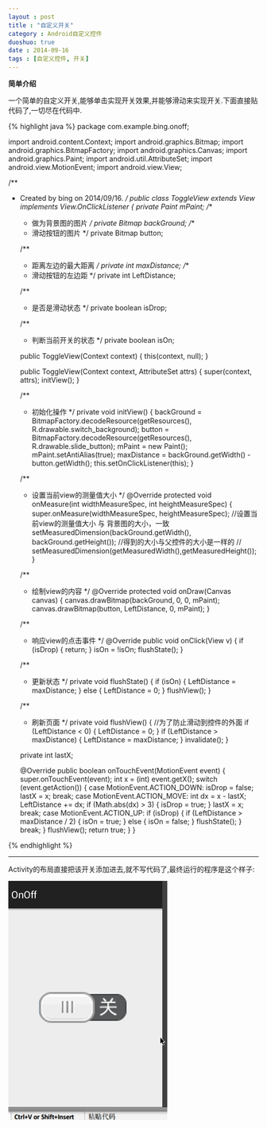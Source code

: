 ```yaml
---
layout : post
title : "自定义开关"
category : Android自定义控件
duoshuo: true
date : 2014-09-16
tags : [自定义控件, 开关]
---
```


**简单介绍**

一个简单的自定义开关,能够单击实现开关效果,并能够滑动来实现开关.下面直接贴代码了,一切尽在代码中.

<!-- more -->

{% highlight java %}
package com.example.bing.onoff;

import android.content.Context;
import android.graphics.Bitmap;
import android.graphics.BitmapFactory;
import android.graphics.Canvas;
import android.graphics.Paint;
import android.util.AttributeSet;
import android.view.MotionEvent;
import android.view.View;

/**
 * Created by bing on 2014/09/16.
 */
public class ToggleView extends View implements View.OnClickListener {
    private Paint mPaint;
    /**
     * 做为背景图的图片
     */
    private Bitmap backGround;
    /**
     * 滑动按钮的图片
     */
    private Bitmap button;

    /**
     * 距离左边的最大距离
     */
    private int maxDistance;
    /**
     * 滑动按钮的左边距
     */
    private int LeftDistance;

    /**
     * 是否是滑动状态
     */
    private boolean isDrop;

    /**
     * 判断当前开关的状态
     */
    private boolean isOn;

    public ToggleView(Context context) {
        this(context, null);
    }

    public ToggleView(Context context, AttributeSet attrs) {
        super(context, attrs);
        initView();
    }

    /**
     * 初始化操作
     */
    private void initView() {
        backGround = BitmapFactory.decodeResource(getResources(), R.drawable.switch_background);
        button = BitmapFactory.decodeResource(getResources(), R.drawable.slide_button);
        mPaint = new Paint();
        mPaint.setAntiAlias(true);
        maxDistance = backGround.getWidth() - button.getWidth();
        this.setOnClickListener(this);
    }

    /**
     * 设置当前view的测量值大小
     */
    @Override
    protected void onMeasure(int widthMeasureSpec, int heightMeasureSpec) {
        super.onMeasure(widthMeasureSpec, heightMeasureSpec);
        //设置当前view的测量值大小  与 背景图的大小，一致
        setMeasuredDimension(backGround.getWidth(), backGround.getHeight());
        //得到的大小与父控件的大小是一样的
        // setMeasuredDimension(getMeasuredWidth(),getMeasuredHeight());
    }

    /**
     * 绘制view的内容
     */
    @Override
    protected void onDraw(Canvas canvas) {
        canvas.drawBitmap(backGround, 0, 0, mPaint);
        canvas.drawBitmap(button, LeftDistance, 0, mPaint);
    }

    /**
     * 响应view的点击事件
     */
    @Override
    public void onClick(View v) {
        if (isDrop) {
            return;
        }
        isOn = !isOn;
        flushState();
    }

    /**
     * 更新状态
     */
    private void flushState() {
        if (isOn) {
            LeftDistance = maxDistance;
        } else {
            LeftDistance = 0;
        }
        flushView();
    }

    /**
     * 刷新页面
     */
    private void flushView() {
        //为了防止滑动到控件的外面
        if (LeftDistance < 0) {
            LeftDistance = 0;
        }
        if (LeftDistance > maxDistance) {
            LeftDistance = maxDistance;
        }
        invalidate();
    }

    private int lastX;

    @Override
    public boolean onTouchEvent(MotionEvent event) {
        super.onTouchEvent(event);
        int x = (int) event.getX();
        switch (event.getAction()) {
            case MotionEvent.ACTION_DOWN:
                isDrop = false;
                lastX = x;
                break;
            case MotionEvent.ACTION_MOVE:
                int dx = x - lastX;
                LeftDistance += dx;
                if (Math.abs(dx) > 3) {
                    isDrop = true;
                }
                lastX = x;
                break;
            case MotionEvent.ACTION_UP:
                if (isDrop) {
                    if (LeftDistance > maxDistance / 2) {
                        isOn = true;
                    } else {
                        isOn = false;
                    }
                    flushState();
                }
                break;
        }
        flushView();
        return true;
    }
}

{% endhighlight %}

---

Activity的布局直接把该开关添加进去,就不写代码了,最终运行的程序是这个样子:


![图片链接](/res/img/blog/2014/09/16/cc.gif)